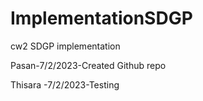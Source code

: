 # ImplementationSDGP
cw2 SDGP implementation

Pasan-7/2/2023-Created Github repo

Thisara -7/2/2023-Testing